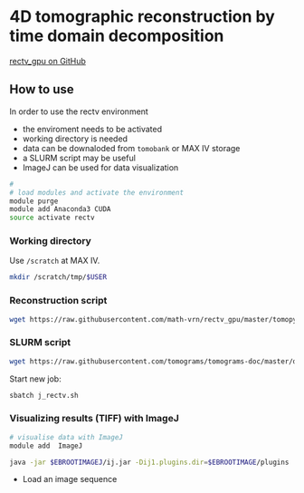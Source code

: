 # 4D tomographic reconstruction by time domain decomposition

[rectv_gpu on GitHub](https://github.com/math-vrn/rectv_gpu)

## How to use

In order to use the rectv environment

 * the enviroment needs to be activated
 * working directory is needed
 * data can be downaloded from `tomobank` or MAX IV storage
 * a SLURM script may be useful
 * ImageJ can be used for data visualization

```bash
# 
# load modules and activate the environment
module purge
module add Anaconda3 CUDA
source activate rectv
```

### Working directory

Use `/scratch` at MAX IV.

```bash
mkdir /scratch/tmp/$USER
```
### Reconstruction script

```bash
wget https://raw.githubusercontent.com/math-vrn/rectv_gpu/master/tomopy_rectv.py -O tomopy_rectv.py
```

### SLURM script

```bash
wget https://raw.githubusercontent.com/tomograms/tomograms-doc/master/docs/projects/rectv/utils/j_rectv_maxiv.sh -O j_rectv.sh
```

Start new job:

```bash
sbatch j_rectv.sh
```

### Visualizing results (TIFF) with ImageJ

```bash
# visualise data with ImageJ
module add  ImageJ

java -jar $EBROOTIMAGEJ/ij.jar -Dij1.plugins.dir=$EBROOTIMAGE/plugins
```

 * Load an image sequence

